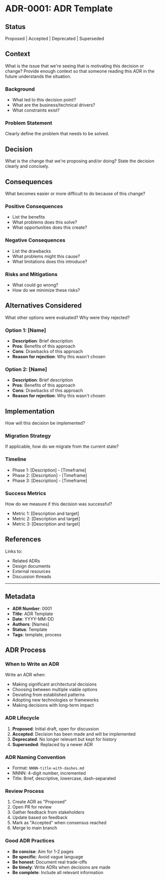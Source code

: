 # ADR-0001: ADR Template

## Status

Proposed | Accepted | Deprecated | Superseded

## Context

What is the issue that we're seeing that is motivating this decision or change? Provide enough context so that someone reading this ADR in the future understands the situation.

### Background
- What led to this decision point?
- What are the business/technical drivers?
- What constraints exist?

### Problem Statement
Clearly define the problem that needs to be solved.

## Decision

What is the change that we're proposing and/or doing? State the decision clearly and concisely.

## Consequences

What becomes easier or more difficult to do because of this change?

### Positive Consequences
- List the benefits
- What problems does this solve?
- What opportunities does this create?

### Negative Consequences
- List the drawbacks
- What problems might this cause?
- What limitations does this introduce?

### Risks and Mitigations
- What could go wrong?
- How do we minimize these risks?

## Alternatives Considered

What other options were evaluated? Why were they rejected?

### Option 1: [Name]
- **Description**: Brief description
- **Pros**: Benefits of this approach
- **Cons**: Drawbacks of this approach
- **Reason for rejection**: Why this wasn't chosen

### Option 2: [Name]
- **Description**: Brief description
- **Pros**: Benefits of this approach
- **Cons**: Drawbacks of this approach
- **Reason for rejection**: Why this wasn't chosen

## Implementation

How will this decision be implemented?

### Migration Strategy
If applicable, how do we migrate from the current state?

### Timeline
- Phase 1: [Description] - [Timeframe]
- Phase 2: [Description] - [Timeframe]
- Phase 3: [Description] - [Timeframe]

### Success Metrics
How do we measure if this decision was successful?
- Metric 1: [Description and target]
- Metric 2: [Description and target]
- Metric 3: [Description and target]

## References

Links to:
- Related ADRs
- Design documents
- External resources
- Discussion threads

---

## Metadata

- **ADR Number**: 0001
- **Title**: ADR Template
- **Date**: YYYY-MM-DD
- **Authors**: [Names]
- **Status**: Template
- **Tags**: template, process

## ADR Process

### When to Write an ADR

Write an ADR when:
- Making significant architectural decisions
- Choosing between multiple viable options
- Deviating from established patterns
- Adopting new technologies or frameworks
- Making decisions with long-term impact

### ADR Lifecycle

1. **Proposed**: Initial draft, open for discussion
2. **Accepted**: Decision has been made and will be implemented
3. **Deprecated**: No longer relevant but kept for history
4. **Superseded**: Replaced by a newer ADR

### ADR Naming Convention

- Format: `NNNN-title-with-dashes.md`
- NNNN: 4-digit number, incremented
- Title: Brief, descriptive, lowercase, dash-separated

### Review Process

1. Create ADR as "Proposed"
2. Open PR for review
3. Gather feedback from stakeholders
4. Update based on feedback
5. Mark as "Accepted" when consensus reached
6. Merge to main branch

### Good ADR Practices

- **Be concise**: Aim for 1-2 pages
- **Be specific**: Avoid vague language
- **Be honest**: Document real trade-offs
- **Be timely**: Write ADRs when decisions are made
- **Be complete**: Include all relevant information